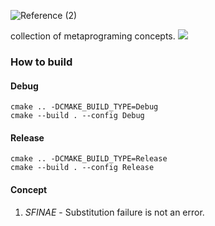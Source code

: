 ![Reference (2)](https://user-images.githubusercontent.com/2623563/144738226-13cba490-2f2b-4360-b5f7-130f8374fb64.png)

collection of metaprograming concepts. ![](https://img.shields.io/badge/languaga-C%2B%2B20-brightgreen)

### How to build
#### Debug
```
cmake .. -DCMAKE_BUILD_TYPE=Debug
cmake --build . --config Debug
```
#### Release
```
cmake .. -DCMAKE_BUILD_TYPE=Release
cmake --build . --config Release
```

#### Concept
1) *SFINAE* - Substitution failure is not an error.
